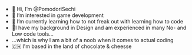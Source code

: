 - 👋 Hi, I’m @PomodoriSechi
- 👀 I’m interested in game development
- 🌱 I’m currently learning how to not freak out with learning how to code
- 🌈I have my background in Design and am experienced in many No- and Low code tools...
- ...which is why I am a bit of a noob when it comes to actual coding
- 🇨🇭 I'm based in the land of chocolate & cheesse
<!---
PomodoriSechi/PomodoriSechi is a ✨ special ✨ repository because its `README.md` (this file) appears on your GitHub profile.
You can click the Preview link to take a look at your changes.
--->
